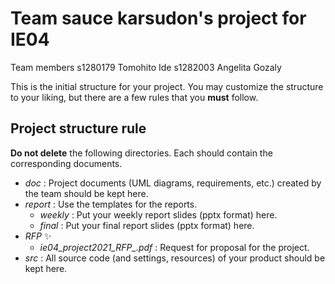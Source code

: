 # Team sauce karsudon's project for IE04
Team members
s1280179 Tomohito Ide
s1282003 Angelita Gozaly

This is the initial structure for your project.
You may customize the structure to your liking, but there are a few rules that you **must** follow.

## Project structure rule
**Do not delete** the following directories.
Each should contain the corresponding documents.
* *doc* : Project documents (UML diagrams, requirements, etc.) created by the team should be kept here.
* *report* : Use the templates for the reports.
  * *weekly* : Put your weekly report slides (pptx format) here.
  * *final* : Put your final report slides (pptx format) here.
* *RFP* :sparkles:
  * *ie04_project2021_RFP_<date>.pdf* : Request for proposal for the project.
* *src* : All source code (and settings, resources) of your product should be kept here.

